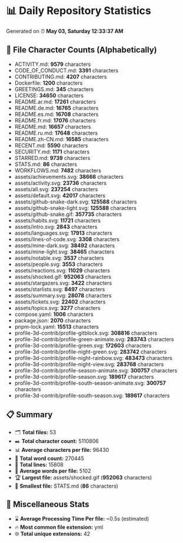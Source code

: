 # 📊 Daily Repository Statistics
Generated on ⏰ **May 03, Saturday 12:33:37 AM**

## 📂 File Character Counts (Alphabetically)
- ACTIVITY.md: **9579** characters
- CODE_OF_CONDUCT.md: **3391** characters
- CONTRIBUTING.md: **4207** characters
- Dockerfile: **1200** characters
- GREETINGS.md: **345** characters
- LICENSE: **34650** characters
- README.ar.md: **17261** characters
- README.de.md: **16765** characters
- README.es.md: **16708** characters
- README.fr.md: **17076** characters
- README.md: **16657** characters
- README.ru.md: **17648** characters
- README.zh-CN.md: **16585** characters
- RECENT.md: **5590** characters
- SECURITY.md: **1171** characters
- STARRED.md: **9739** characters
- STATS.md: **86** characters
- WORKFLOWS.md: **7482** characters
- assets/achievements.svg: **38666** characters
- assets/activity.svg: **23736** characters
- assets/all.svg: **237254** characters
- assets/default.svg: **42017** characters
- assets/github-snake-dark.svg: **125588** characters
- assets/github-snake-light.svg: **125588** characters
- assets/github-snake.gif: **357735** characters
- assets/habits.svg: **11721** characters
- assets/intro.svg: **2843** characters
- assets/languages.svg: **17913** characters
- assets/lines-of-code.svg: **3308** characters
- assets/mine-dark.svg: **38492** characters
- assets/mine-light.svg: **38465** characters
- assets/notable.svg: **3537** characters
- assets/people.svg: **3553** characters
- assets/reactions.svg: **11029** characters
- assets/shocked.gif: **952063** characters
- assets/stargazers.svg: **3422** characters
- assets/starlists.svg: **8497** characters
- assets/summary.svg: **28078** characters
- assets/tickets.svg: **22402** characters
- assets/topics.svg: **3277** characters
- compose.yaml: **1006** characters
- package.json: **2070** characters
- pnpm-lock.yaml: **15513** characters
- profile-3d-contrib/profile-gitblock.svg: **308816** characters
- profile-3d-contrib/profile-green-animate.svg: **283743** characters
- profile-3d-contrib/profile-green.svg: **172603** characters
- profile-3d-contrib/profile-night-green.svg: **283742** characters
- profile-3d-contrib/profile-night-rainbow.svg: **483473** characters
- profile-3d-contrib/profile-night-view.svg: **283768** characters
- profile-3d-contrib/profile-season-animate.svg: **300757** characters
- profile-3d-contrib/profile-season.svg: **189617** characters
- profile-3d-contrib/profile-south-season-animate.svg: **300757** characters
- profile-3d-contrib/profile-south-season.svg: **189617** characters

## 📋 Summary
- 🗂️ **Total files:** 53
- ✒️ **Total character count:** 5110806
- 📊 **Average characters per file:** 96430
- 📝 **Total word count:** 270445
- 🧾 **Total lines:** 15808
- 📐 **Average words per file:** 5102
- 🏆 **Largest file:** assets/shocked.gif (**952063** characters)
- 🥉 **Smallest file:** STATS.md (**86** characters)

## 🌟 Miscellaneous Stats
- ⌛ **Average Processing Time Per file:** ~0.5s (estimated)
- 🔥 **Most common file extension:** yml
- 🌐 **Total unique extensions:** 42

